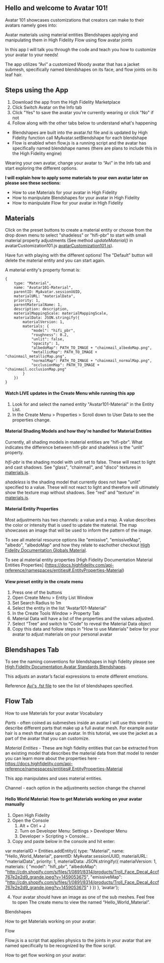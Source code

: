 ## Hello and welcome to Avatar 101!

Avatar 101 showcases customizations that creators can make to their avatars namely goes into:

Avatar materials using material entities
Blendshapes applying and manipulating them in High Fidelity
Flow using flow avatar joints 

In this app I will talk you through the code and teach you how to customize your avatar to your needs! 

The app utilizes “Avi” a customized Woody avatar that has a jacket submesh, specifically named blendshapes on its face, and flow joints on its leaf hair.

## Steps using the App

1. Download the app from the High Fidelity Marketplace
2. Click Switch Avatar on the Info tab
3. Click "Yes" to save the avatar you're currently wearing or click "No" if not
4. Follow along with the other tabs below to understand what's happening


- Blendshapes are built into the avatar.fst file and is updated by High Fidelity function call MyAvatar.setBlendshape for each blendshape
- Flow is enabled when flow.js is a running script and the avatar has specifically named blendshape names (there are plans to include this in the High Fidelity engine)

Wearing your own avatar, change your avatar to “Avi” in the Info tab and start exploring the different options.

**I will explain how to apply some materials to your own avatar later on please see these sections:**
- How to use Materials for your avatar in High Fidelity
- How to manipulate Blendshapes for your avatar in High Fidelity 
- How to manipulate Flow for your avatar in High Fidelity

## Materials

Click on the preset buttons to create a material entity or choose from the drop down menu to select "shadeless" or "hifi-pbr" to start with small material property adjustments (See method *updateMaterial()* in avatarCustomization101.js [avatarCustomization101.js](appResources/appData/resources/avatarCustomization101.js)).

Have fun with playing with the different options! The "Default" button will delete the material entity and you can start again.

A material entity's property format is:

```
{
    type: "Material",
    name: "Avatar101-Material",
    parentID: MyAvatar.sessionUUID,
    materialURL: "materialData",
    priority: 1,
    parentMaterialName: 1,
    description: description,
    materialMappingScale: materialMappingScale,
    materialData: JSON.stringify({
        materialVersion: 1, 
        materials: {
            "model": "hifi_pbr",
            "roughness": 0.2,
            "unlit": false,
            "opacity": 1,
            "albedoMap": PATH_TO_IMAGE + "chainmail_albedoMap.png",
            "metallicMap": PATH_TO_IMAGE + "chainmail_metallicMap.png",
            "normalMap": PATH_TO_IMAGE + "chainmail_normalMap.png",
            "occlusionMap": PATH_TO_IMAGE + "chainmail.occlusionMap.png"
        }
    })
}
```

#### Watch LIVE updates in the Create Menu while running this app
1. Look for and select the named entity "Avatar101-Material" in the Entity List.
2. In the Create Menu > Properties > Scroll down to User Data to see the properties change.

#### Material Shading Models and how they're handled for Material Entities

Currently, all shading models in material entities are "hifi-pbr". What indicates the difference between hifi-pbr and shadeless is the "unlit" property.

*hifi-pbr* is the shading model with unlit set to false. These will react to light and cast shadows. See "glass", "chainmail", and "disco" textures in [materials.js](appResources/appData/resources/modules/materials.js).

*shadeless* is the shading model that currently does not have "unlit" specified to a value. These will not react to light and therefore will ultimately show the texture map without shadows. See "red" and "texture" in [materials.js](appResources/appData/resources/modules/materials.js).

#### Material Entity Properties

Most adjustments has two channels: a value and a map. A value describes the color or intensity that is used to update the material. The map showcases an image that will be used to inform the pattern of the image. 

To see all material resource options like "emissive", "emissiveMap", "albedo", "albedoMap" and how they relate to eachother checkout [High Fidelity Documentation Globals Material](https://docs.highfidelity.com/api-reference/globals#Material).

To see al material entity properties [High Fidelity Documentation Material Entities Properties] (https://docs.highfidelity.com/api-reference/namespaces/entities#.EntityProperties-Material)


#### View preset entity in the create menu
1. Press one of the buttons 
2. Open Create Menu > Entity List Window
3. Set Search Radius to 1m
4. Select the entity in the list “Avatar101-Material”
5. In the Create Tools Window > Property Tab 
6. Material Data will have a list of the properties and the values adjusted.
7. Select “Tree” and switch to “Code” to reveal the Material Data object
8. Copy this data and follow steps in "How to use Materials" below for your avatar to adjust materials on your personal avatar

## Blendshapes Tab

To see the naming conventions for blendshapes in high fidelity please see [High Fidelity Documentation Avatar Standards Blendshapes](https://docs.highfidelity.com/create/avatars/create-avatars/avatar-standards.html#blendshapes).

This adjusts an avatar’s facial expressions to emote different emotions.

Reference [Avi's .fst file](appResources/appData/resources/avatar/avatar.fst) to see the list of blendshapes specified.

## Flow Tab

How to use Materials for your avatar
Vocabulary

*Parts* - often coined as submeshes inside an avatar I will use this word to describe different parts that make up a full avatar mesh. For example avatar hair is a mesh that make up an avatar. In this tutorial, we use the jacket as a part of the avatar that you can customize.

*Material Entities* - These are high fidelity entities that can be extracted from an existing model that describes the material data from that model to render you can learn more about the properties here - https://docs.highfidelity.com/api-reference/namespaces/entities#.EntityProperties-Material

This app manipulates and uses material entities.

Channel - each option in the adjustments section change the channel 

#### Hello World Material: How to get Materials working on your avatar manually

1. Open High Fidelity 
2. Open the Console
    1. Alt + Ctrl + J 
    2. Turn on Developer Menu: Settings > Developer Menu 
    3. Developer > Scripting > Console... 
3. Copy and paste below in the console and hit enter:

var materialID = Entities.addEntity({
    type: "Material",
    name: "Hello_World_Material",
    parentID: MyAvatar.sessionUUID,
    materialURL: "materialData",
    priority: 1,
    materialData: JSON.stringify({
        materialVersion: 1,
        materials: {
            "model": "hifi_pbr",
            "albedoMap": "http://cdn.shopify.com/s/files/1/0891/8314/products/Troll_Face_Decal_4ccf767e2e2d9_grande.jpeg?v=1459053675",
            "emissiveMap": "http://cdn.shopify.com/s/files/1/0891/8314/products/Troll_Face_Decal_4ccf767e2e2d9_grande.jpeg?v=1459053675"
        }
    })
}, ’avatar’);

4. Your avatar should have an image as one of the sub meshes. Feel free to open The create menu to view the named “Hello_World_Material”.

Blendshapes

How to get Materials working on your avatar:

Flow

Flow.js is a script that applies physics to the joints in your avatar that are named specifically to be recognized by the flow script.

How to get flow working on your avatar:

